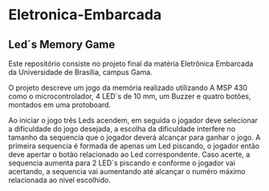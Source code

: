 # Eletronica-Embarcada
## Led´s Memory Game
Este repositório consiste no projeto final da matéria Eletrônica Embarcada da Universidade de Brasília, campus Gama. 

O projeto descreve um jogo da memória realizado utilizando A MSP 430 como o microcontrolador, 4 LED´s de 10 mm, um Buzzer e quatro botões, montados em uma protoboard.

Ao iniciar o jogo três Leds acendem, em seguida o jogador deve selecionar a dificuldade do jogo desejada, a escolha da dificuldade interfere no tamanho da sequencia que o jogador deverá alcançar para ganhar o jogo. A primeira sequencia é formada de apenas um Led piscando, o jogador então deve apertar o botão relacionado ao Led correspondente. Caso acerte, a sequencia aumenta para 2 LED´s piscando e conforme o jogador vai acertando, a sequencia vai aumentando até alcançar o numéro máximo relacionada ao nivel escolhido. 
